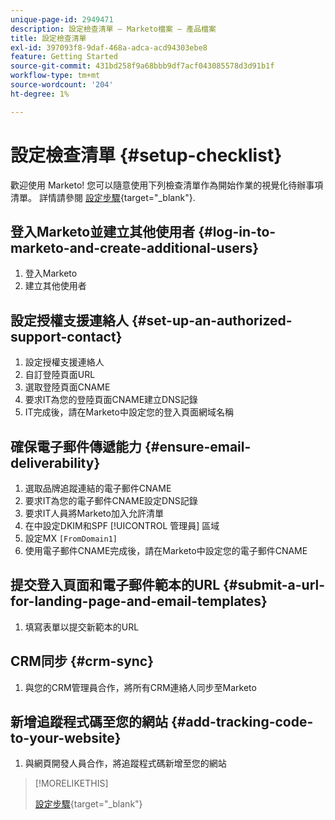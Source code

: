 ```yaml
---
unique-page-id: 2949471
description: 設定檢查清單 — Marketo檔案 — 產品檔案
title: 設定檢查清單
exl-id: 397093f8-9daf-468a-adca-acd94303ebe8
feature: Getting Started
source-git-commit: 431bd258f9a68bbb9df7acf043085578d3d91b1f
workflow-type: tm+mt
source-wordcount: '204'
ht-degree: 1%

---
```


# 設定檢查清單 {#setup-checklist}

歡迎使用 Marketo! 您可以隨意使用下列檢查清單作為開始作業的視覺化待辦事項清單。 詳情請參閱 [設定步驟](/help/marketo/getting-started/setup/setup-steps.md){target="_blank"}.

## 登入Marketo並建立其他使用者 {#log-in-to-marketo-and-create-additional-users}

1. 登入Marketo
1. 建立其他使用者

## 設定授權支援連絡人 {#set-up-an-authorized-support-contact}

1. 設定授權支援連絡人
1. 自訂登陸頁面URL
1. 選取登陸頁面CNAME
1. 要求IT為您的登陸頁面CNAME建立DNS記錄
1. IT完成後，請在Marketo中設定您的登入頁面網域名稱

## 確保電子郵件傳遞能力 {#ensure-email-deliverability}

1. 選取品牌追蹤連結的電子郵件CNAME
1. 要求IT為您的電子郵件CNAME設定DNS記錄
1. 要求IT人員將Marketo加入允許清單
1. 在中設定DKIM和SPF [!UICONTROL 管理員] 區域
1. 設定MX `[FromDomain1]`
1. 使用電子郵件CNAME完成後，請在Marketo中設定您的電子郵件CNAME

## 提交登入頁面和電子郵件範本的URL {#submit-a-url-for-landing-page-and-email-templates}

1. 填寫表單以提交新範本的URL

## CRM同步 {#crm-sync}

1. 與您的CRM管理員合作，將所有CRM連絡人同步至Marketo

## 新增追蹤程式碼至您的網站 {#add-tracking-code-to-your-website}

1. 與網頁開發人員合作，將追蹤程式碼新增至您的網站

>[!MORELIKETHIS]
>
>[設定步驟](/help/marketo/getting-started/setup/setup-steps.md){target="_blank"}

